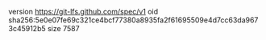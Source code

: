 version https://git-lfs.github.com/spec/v1
oid sha256:5e0e07fe69c321ce4bcf77380a8935fa2f61695509e4d7cc63da9673c45912b5
size 7587
